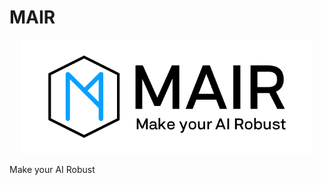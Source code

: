 # MAIR

<p align="center">
  <img src="images/logo_wide.png?raw=true" width="467" title="ART logo">
</p>




Make your AI Robust
